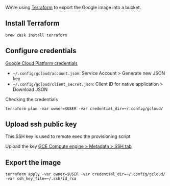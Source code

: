 We're using [Terraform](terraform.io) to export the Google image into a bucket.

## Install Terraform

```
brew cask install terraform
```

## Configure credentials

[Google Cloud Platform credentials](https://console.developers.google.com/project/siq-haas/apiui/credential)

* `~/.config/gcloud/account.json`: Service Account > Generate new JSON key 
* `~/.config/gcloud/client_secret.json`: Client ID for native application > Download JSON

Checking the credentials 

```
terraform plan -var owner=$USER -var credential_dir=~/.config/gcloud/
```

## Upload ssh public key

This SSH key is used to remote exec the provisioning script

Upload the key [GCE Compute engine > Metadata > SSH tab](https://console.developers.google.com/project/siq-haas/compute/metadata/sshKeys)

## Export the image

```
terraform apply -var owner=$USER -var credential_dir=~/.config/gcloud/ -var ssh_key_file=~/.ssh/id_rsa
```